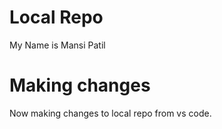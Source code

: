 # Local Repo
My Name is Mansi Patil

# Making changes
Now making changes to local repo from vs code.